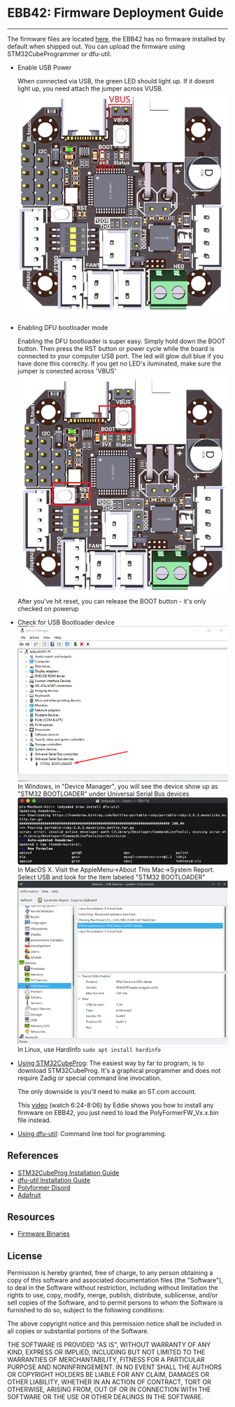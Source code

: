 # EBB42: Firmware Deployment Guide
---

The firmware files are located [here](https://github.com/Reiten966/Polyformer/tree/main/Electronics/EBB42%20%2B%20Alexware%20(PF%20Kit)/Firmware), the EBB42 has no firmware installed by default when shipped out. You can upload the firmware using STM32CubeProgrammer or dfu-util.

* Enable USB Power
    
    When connected via USB, the green LED should light up. If it doesnt light up, you need attach the jumper across VUSB.![Alt text](images/VUSB.jpg)

* Enabling DFU bootloader mode 

    Enabling the DFU bootloader is super easy. Simply hold down the BOOT button. Then press the RST button or power cycle while the board is connected to your computer USB port. The led will glow dull blue if you have done this correclty. If you get no LED's iluminated, make sure the jumper is conected across 'VBUS'![Alt text](images/Boot.jpg) After you've hit reset, you can release the BOOT button - it's only checked on powerup

* Check for USB Bootloader device
![Alt text](images/DeviceManager.png)
In Windows, in "Device Manager", you will see the device show up as "STM32 BOOTLOADER" under Universal Serial Bus devices
![Alt text](images/feather_boards_screenshot_11.png)
In MacOS X. Visit the AppleMenu->About This Mac->System Report. Select USB and look for the item labeled "STM32 BOOTLOADER"
![Alt text](images/LinuxHardInfo.png)
In Linux, use HardInfo `sudo apt install hardinfo`

* [Using STM32CubeProg](STM32CubeProg_guide.md): The easiest way by far to program, is to download STM32CubeProg. It's a graphical programmer and does not require Zadig or special command line invocation.

    The only downside is you'll need to make an ST.com account. 
    
    This [video](https://youtu.be/_FELCN8CbWA?t=385) (watch 6:24-8:06) by Eddie shows you how to install any firmware on EBB42, you just need to load the PolyFormerFW_Vx.x.bin file instead.

* [Using dfu-util](dfu-util_guide.md): Command line tool for programming.





## References

<!-- * [EBB42 Introduction](EBB42_introduction.md) -->
<!-- * [Firmware Architecture Overview](firmware_architecture_overview.md) -->
<!-- * [System Firmware Change-log](system_firmware_changelog.md) -->
<!-- * [Windows Driver Installation Guide](windows_driver_installation_guide.md) -->
* [STM32CubeProg Installation Guide](STM32CubeProg_guide.md)
* [dfu-util Installation Guide](dfu-util_guide.md)
* [Polyformer Disord](https://discord.gg/JUNUWZkG)
* [Adafruit](https://learn.adafruit.com/adafruit-stm32f405-feather-express/dfu-bootloader-details)


## Resources

* [Firmware Binaries](https://github.com/Reiten966/Polyformer/tree/main/Electronics/EBB42%20%2B%20Alexware)


## License

Permission is hereby granted, free of charge, to any person obtaining a copy of this software and associated documentation files (the "Software"), to deal in the Software without restriction, including without limitation the rights to use, copy, modify, merge, publish, distribute, sublicense, and/or sell copies of the Software, and to permit persons to whom the Software is furnished to do so, subject to the following conditions:

The above copyright notice and this permission notice shall be included in all copies or substantial portions of the Software.

THE SOFTWARE IS PROVIDED "AS IS", WITHOUT WARRANTY OF ANY KIND, EXPRESS OR IMPLIED, INCLUDING BUT NOT LIMITED TO THE WARRANTIES OF MERCHANTABILITY, FITNESS FOR A PARTICULAR PURPOSE AND NONINFRINGEMENT. IN NO EVENT SHALL THE AUTHORS OR COPYRIGHT HOLDERS BE LIABLE FOR ANY CLAIM, DAMAGES OR OTHER LIABILITY, WHETHER IN AN ACTION OF CONTRACT, TORT OR OTHERWISE, ARISING FROM, OUT OF OR IN CONNECTION WITH THE SOFTWARE OR THE USE OR OTHER DEALINGS IN THE SOFTWARE.
